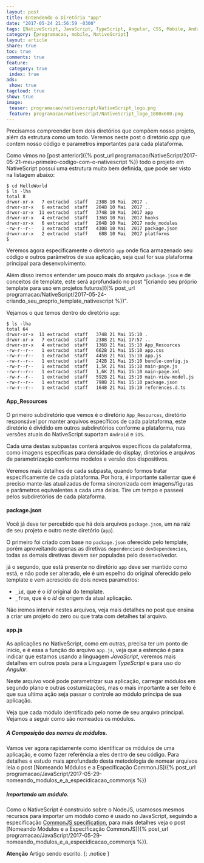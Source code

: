 ```yaml
---
layout: post
title: Entendendo o Diretório "app"
date: "2017-05-24 21:56:59 -0300"
tags: [NativeScript, JavaScript, TypeScript, Angular, CSS, Mobile, Android, iOS, Programação, Telerik]
category: [programacao, mobile, NativeScript]
layout: article
share: true
toc: true
comments: true
feature:
 category: true
 index: true
ads:
 show: true
tagcloud: true
show: true
image:
 teaser: programacao/nativescript/NativeScript_logo.png
 feature: programacao/nativescript/NativeScript_logo_1800x600.png
---
```

Precisamos compreender bem dois diretórios que compõem nosso projeto, além da estrutura como um todo. Veremos neste post o diretório *app* que contem nosso código e parametros importantes para cada plataforma.

<!--more-->
Como vimos no [post anterior]({% post_url programacao/NativeScript/2017-05-21-meu-primeiro-codigo-com-o-nativescript %}) todo o projeto em NativeScript possui uma estrutura muito bem definida, que pode ser visto na listagem abaixo:

```
$ cd HelloWorld
$ ls -lha
total 8
drwxr-xr-x   7 extracbd  staff   238B 10 Mai  2017 .
drwxr-xr-x   6 extracbd  staff   204B 10 Mai  2017 ..
drwxr-xr-x  11 extracbd  staff   374B 10 Mai  2017 app
drwxr-xr-x   4 extracbd  staff   136B 10 Mai  2017 hooks
drwxr-xr-x   6 extracbd  staff   204B 10 Mai  2017 node_modules
-rw-r--r--   1 extracbd  staff   430B 10 Mai  2017 package.json
drwxr-xr-x   2 extracbd  staff    68B 10 Mai  2017 platforms
$
```
Veremos agora especificamente o diretorio `app` onde fica armazenado seu código e outros parâmetros de sua aplicação, seja qual for sua plataforma principal para desenvolvimento.

Além disso iremos entender um pouco mais do arquivo `package.json` e de conceitos de template, este será aprofundado no post "[criando seu próprio template para uso em projetos futuros]({% post_url programacao/NativeScript/2017-05-24-criando_seu_proprio_template_nativescript %})".

Vejamos o que temos dentro do diretório `app`:

```
$ ls -lha
total 64
drwxr-xr-x  11 extracbd  staff   374B 21 Mai 15:10 .
drwxr-xr-x   7 extracbd  staff   238B 21 Mai 17:57 ..
drwxr-xr-x   4 extracbd  staff   136B 21 Mai 15:10 App_Resources
-rw-r--r--   1 extracbd  staff   662B 21 Mai 15:10 app.css
-rw-r--r--   1 extracbd  staff   445B 21 Mai 15:10 app.js
-rw-r--r--   1 extracbd  staff   242B 21 Mai 15:10 bundle-config.js
-rw-r--r--   1 extracbd  staff   1,5K 21 Mai 15:10 main-page.js
-rw-r--r--   1 extracbd  staff   1,6K 21 Mai 15:10 main-page.xml
-rw-r--r--   1 extracbd  staff   592B 21 Mai 15:10 main-view-model.js
-rw-r--r--   1 extracbd  staff   798B 21 Mai 15:10 package.json
-rw-r--r--   1 extracbd  staff   164B 21 Mai 15:10 references.d.ts
```

#### App_Resources
O primeiro subdiretório que vemos é o diretório `App_Resources`, diretório responsável por manter arquivos específicos de cada palataforma, este diretório é dividido em outros subdiretórios conforme a plataforma, nas versões atuais do NativeScript suportam `Android` e `iOS`.

Cada uma destas subpastas conterá arquivos específicos da palataforma, como imagens específicas para densidade do display, diretórios e arquivos de parametrização conforme modelos e versão dos dispositivos.

Veremos mais detalhes de cada subpasta, quando formos tratar especificamente de cada plataforma. Por hora, é importante salientar que é preciso mante-las atualizadas de forma sincronizada com imagens/figuras e parâmetros equivalentes a cada uma delas. Tire um tempo e passeei pelos subdiretórios de cada plataforma.

#### package.json

Você já deve ter percebido que há dois arquivos `package.json`, um na raiz de seu projeto e outro neste diretório (`app`).

O primeiro foi criado com base no `package.json` oferecido pelo template, porém aproveitando apenas as diretivas `dependencies`e `devDependencies`, todas as demais diretivas devem ser populadas pelo desenvolvedor.

já o segundo, que está presente no diretório `app` deve ser mantido como está, e não pode ser alterado, ele é um espelho do original oferecido pelo template e vem acrescido de dois novos parametros:
* `_id`, que é o *id* original do template.
* `_from`, que é o *id* de origem da atual aplicação.

Não iremos intervir nestes arquivos, veja mais detalhes no post que ensina a criar um projeto do zero ou que trata com detalhes tal arquivo.

#### app.js

As aplicações no NativeScript, como em outras, precisa ter um ponto de inicio, e é essa a função do arquivo `app.js`, veja que a estenção é para indicar que estamos usando a linguagem *JavaScript*, veremos mais detalhes em outros posts para a Linguagem *TypeScript* e para uso do *Angular*.

Neste arquivo você pode parametrizar sua aplicação, carregar módulos em segundo plano e outras costumizações, mas o mais importante a ser feito é que sua ultima ação seja passar o controle ao módulo principa de sua aplicação.

Veja que cada módulo identificado pelo nome de seu arquivo principal. Vejamos a seguir como são nomeados os módulos.

##### A Composição dos nomes de módulos.

Vamos ver agora rapidamente como identificar os módulos de uma aplicação, e como fazer referência a eles dentro de seu código. Para detalhes e estudo mais aprofundado desta metodologia de nomear arquivos leia o post [Nomeando Módulos e a Especificação CommonJS]({% post_url programacao/JavaScript/2017-05-29-nomeando_modulos_e_a_especidicacao_commonjs %})

##### Importando um módulo.

Como o NativeScript é construido sobre o NodeJS, usamosos mesmos recursos para importar um módulo como é usado no JavaScript, seguindo a especificação [CommonJS specification](http://wiki.commonjs.org/wiki/CommonJS), para mais detalhes veja o post [Nomeando Módulos e a Especificação CommonJS]({% post_url programacao/JavaScript/2017-05-29-nomeando_modulos_e_a_especidicacao_commonjs %}).



**Atenção** Artigo sendo escrito.
{: .notice }

